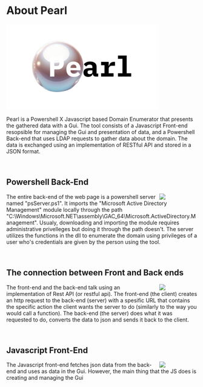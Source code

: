 **<h1>About Pearl</h1>**

<img src="https://github.com/michelangelosplinter/pearl/blob/main/Resources/Pearl_Logo.png" width=400>

Pearl is a Powershell X Javascript based Domain Enumerator that presents the gathered data with a Gui. The tool consists of a Javascript Front-end resopsible for managing the Gui and presentation of data, and a Powershell Back-end that uses LDAP requests to gather data about the domain. The data is exchanged using an implementation of RESTful API and stored in a JSON format.

<ben><br>

**<h2>Powershell Back-End</h2>**

<img width=100 align=right src="https://github.com/michelangelosplinter/pearl/assets/143991999/def1afff-50b1-4d37-8d3c-ee5c0281211e">

The entire back-end of the web page is a powershell server named "psServer.ps1". It imports the "Microsoft Active Directory Management" module locally through the path "C:\Windows\Microsoft.NET\assembly\GAC_64\Microsoft.ActiveDirectory.Management". Usualy, downloading and importing the module requires administrative privelleges but doing it through the path doesn't. The server utilizes the functions in the dll to enumerate the domain using privileges of a user who's credentials are given by the person using the tool.

<ben><br>

**<h2>The connection between Front and Back ends</h2>**

<img width=100 align=right src="https://github.com/michelangelosplinter/pearl/assets/143991999/92a9c0ce-dd6e-4590-81ce-f8e305ec9b97">

The front-end and the back-end talk using an implementation of Rest API (or restful api). The front-end (the client) creates an http request to the back-end (server) with a spesific URL that contains the specific action the client wants the server to do (similarly to the way you would call a function). The back-end (the server) does what it was requested to do, converts the data to json and sends it back to the client.

<ben><br>

**<h2>Javascript Front-End</h2>**

<img width=100 align="right" src="https://github.com/michelangelosplinter/pearl/assets/143991999/f3938da8-75c0-4178-b595-f39be213fd25">

The Javascript front-end fetches json data from the back-end and uses as data in the Gui. However, the main thing that the JS does is creating and managing the Gui 
